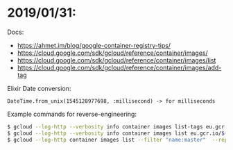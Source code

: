 # 2019/01/31:

Docs:

- https://ahmet.im/blog/google-container-registry-tips/
- https://cloud.google.com/sdk/gcloud/reference/container/images/
- https://cloud.google.com/sdk/gcloud/reference/container/images/list
- https://cloud.google.com/sdk/gcloud/reference/container/images/add-tag

Elixir Date conversion:

  `DateTime.from_unix(1545128977698, :millisecond) -> for milliseconds`


Example commands for reverse-engineering:

```bash
$ gcloud --log-http --verbosity info container images list-tags eu.gcr.io/${PROJECT_ID}
$ gcloud --log-http --verbosity info container images list eu.gcr.io/${PROJECT_ID}
$ gcloud --log-http container images list --filter "name:master"  --repository=eu.gcr.io/${PROJECT_ID}
```
